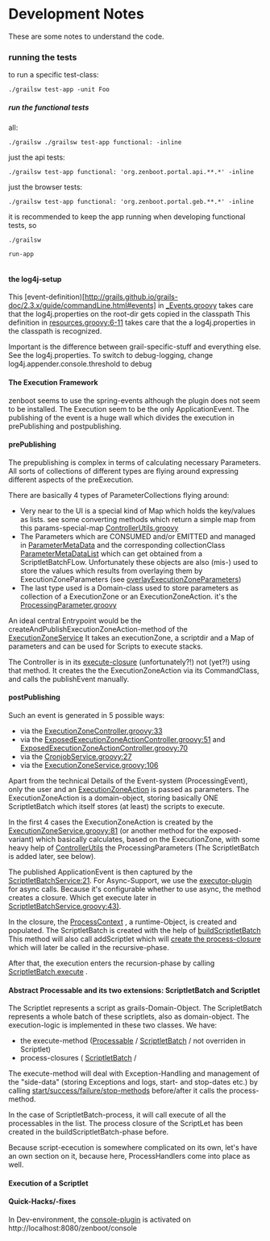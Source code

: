 Development Notes
=================

These are some notes to understand the code.

### running the tests
to run a specific test-class:

```
./grailsw test-app -unit Foo
```

##### run the functional tests

all:

```
./grailsw ./grailsw test-app functional: -inline
```

just the api tests:

```
./grailsw test-app functional: 'org.zenboot.portal.api.**.*' -inline
```

just the browser tests:

```
./grailsw test-app functional: 'org.zenboot.portal.geb.**.*' -inline
```

it is recommended to keep the app running when developing functional tests, so
```
./grailsw

run-app


```

#### the log4j-setup
This [event-definition)[http://grails.github.io/grails-doc/2.3.x/guide/commandLine.html#events]
in [_Events.groovy](https://github.com/hybris/zenboot/blob/master/scripts/_Events.groovy#L6-L10)
takes care that the log4j.properties on the root-dir gets copied in the classpath
This definition in [resources.groovy:6-11](https://github.com/hybris/zenboot/blob/master/grails-app/conf/spring/resources.groovy#L6-L11)
takes care that the a log4j.properties in the classpath is recognized.

Important is the difference between grail-specific-stuff and everything else. See
the log4j.properties. To switch to debug-logging, change
log4j.appender.console.threshold to debug




#### The Execution Framework

zenboot seems to use the spring-events although the plugin does not seem to be installed. The Execution seem to be the only ApplicationEvent.
The publishing of the event is a huge wall which divides the execution in prePublishing and postpublishing.
#### prePublishing
The prepublishing is complex in terms of calculating necessary Parameters. All
sorts of collections of different types are flying around expressing different
aspects of the preExecution.

There are basically 4 types of ParameterCollections flying around:
* Very near to the UI is a special kind of Map which holds the key/values as lists.
see some converting methods which return a simple map from this params-special-map [ControllerUtils.groovy](https://github.com/hybris/zenboot/blob/8547d5eaff56acddf74baef79d76b896ddf9e944/src/groovy/org/zenboot/portal/ControllerUtils.groovy)
* The Parameters which are CONSUMED and/or EMITTED and managed in [ParameterMetaData](https://github.com/hybris/zenboot/blob/c6c5b6749630176649eb8fc0e514a59ad82b4d72/src/groovy/org/zenboot/portal/processing/meta/ParameterMetadata.groovy)
and the corresponding collectionClass [ParameterMetaDataList](https://github.com/hybris/zenboot/blob/c6c5b6749630176649eb8fc0e514a59ad82b4d72/src/groovy/org/zenboot/portal/processing/meta/ParameterMetadataList.groovy) which can get obtained from a
ScriptletBatchFLow. Unfortunately these objects are also (mis-) used to store
the values which results from overlaying them by ExecutionZoneParameters (see [overlayExecutionZoneParameters](https://github.com/hybris/zenboot/blob/543e9f6e5882990b392e5cd4890d19d4424b82b2/grails-app/services/org/zenboot/portal/processing/ExecutionZoneService.groovy#L171))
* The last type used is a Domain-class used to store parameters as collection of
a ExecutionZone or an ExecutionZoneAction. it's the [ProcessingParameter.groovy](https://github.com/hybris/zenboot/blob/543e9f6e5882990b392e5cd4890d19d4424b82b2/grails-app/domain/org/zenboot/portal/processing/ProcessingParameter.groovy)

An ideal central Entrypoint would be the createAndPublishExecutionZoneAction-method
of the [ExecutionZoneService](https://github.com/hybris/zenboot/blob/master/grails-app/services/org/zenboot/portal/processing/ExecutionZoneService.groovy)
It takes an executionZone, a scriptdir and a Map of parameters and can be used for Scripts to execute stacks.

The Controller is in its [execute-closure](https://github.com/hybris/zenboot/blob/master/grails-app/controllers/org/zenboot/portal/processing/ExecutionZoneController.groovy#L27) (unfortunately?!) not (yet?!) using that method. It creates the
the ExecutionZoneAction via its CommandClass, and calls the publishEvent manually.


#### postPublishing
Such an event is generated in 5 possible ways:
* via the [ExecutionZoneController.groovy:33](https://github.com/hybris/zenboot/blob/master/grails-app/controllers/org/zenboot/portal/processing/ExecutionZoneController.groovy#L33)
* via the [ExposedExecutionZoneActionController.groovy:51](https://github.com/hybris/zenboot/blob/master/grails-app/controllers/org/zenboot/portal/processing/ExposedExecutionZoneActionController.groovy#L51) and
[ExposedExecutionZoneActionController.groovy:70](https://github.com/hybris/zenboot/blob/master/grails-app/controllers/org/zenboot/portal/processing/ExposedExecutionZoneActionController.groovy#L70)
* via the [CronjobService.groovy:27](https://github.com/hybris/zenboot/blob/master/grails-app/services/org/zenboot/portal/processing/CronjobService.groovy#L27)
* via the [ExecutionZoneService.groovy:106](https://github.com/hybris/zenboot/blob/master/grails-app/services/org/zenboot/portal/processing/ExecutionZoneService.groovy#L106)

Apart from the technical Details of the Event-system (ProcessingEvent), only the user and an [ExecutionZoneAction](https://github.com/hybris/zenboot/blob/master/grails-app/domain/org/zenboot/portal/processing/ExecutionZoneAction.groovy)
is passed as parameters. The ExecutionZoneAction is a domain-object, storing basically ONE ScriptletBatch which itself stores (at least) the scripts to execute.

In the first 4 cases the ExecutionZoneAction is created by the [ExecutionZoneService.groovy:81](https://github.com/hybris/zenboot/blob/345a46a1dc6059e33e778ab6ed93a2b7674c1192/grails-app/services/org/zenboot/portal/processing/ExecutionZoneService.groovy#L81)
(or another method for the exposed-variant) which basically calculates, based on the ExecutionZone, with some heavy help of [ControllerUtils](https://github.com/hybris/zenboot/blob/543e9f6e5882990b392e5cd4890d19d4424b82b2/src/groovy/org/zenboot/portal/ControllerUtils.groovy)
the ProcessingParameters (The ScriptletBatch is added later, see below).

The published ApplicationEvent is then captured by the [ScriptletBatchService:21](https://github.com/hybris/zenboot/blob/314a4e84df9689b71324690b1e81ea217d52f999/grails-app/services/org/zenboot/portal/processing/ScriptletBatchService.groovy#L21).
For Async-Support, we use the [executor-plugin](https://github.com/basejump/grails-executor) for async calls. Because it's configurable whether to use async, the method creates a closure.
Which get execute later in [ScriptletBatchService.groovy:43)](https://github.com/hybris/zenboot/blob/master/grails-app/services/org/zenboot/portal/processing/ScriptletBatchService.groovy#L43).

In the closure, the [ProcessContext](https://github.com/hybris/zenboot/blob/77d3fc58dd1bbbbb0073e41efe77d72422626353/src/groovy/org/zenboot/portal/processing/ProcessContext.groovy)
, a runtime-Object, is created and populated.
The ScriptletBatch is created with the help of [buildScriptletBatch](https://github.com/hybris/zenboot/blob/314a4e84df9689b71324690b1e81ea217d52f999/grails-app/services/org/zenboot/portal/processing/ScriptletBatchService.groovy#L94)
This method will also call addScriptlet which will [create the process-closure](https://github.com/hybris/zenboot/blob/314a4e84df9689b71324690b1e81ea217d52f999/grails-app/services/org/zenboot/portal/processing/ScriptletBatchService.groovy#L127)
which will later be called in the recursive-phase.

After that, the execution enters the recursion-phase by calling [ScriptletBatch.execute](https://github.com/hybris/zenboot/blob/master/grails-app/domain/org/zenboot/portal/processing/ScriptletBatch.groovy#L32) .

#### Abstract Processable and its two extensions: ScriptletBatch and Scriptlet

The Scriptlet represents a script as grails-Domain-Object. The ScripletBatch represents a whole batch of these scriptlets, also as domain-object.
The execution-logic is implemented in these two classes. We have:
* the execute-method ([Processable](https://github.com/hybris/zenboot/blob/master/grails-app/domain/org/zenboot/portal/processing/Processable.groovy#L33) /
[ScriptletBatch](https://github.com/hybris/zenboot/blob/master/grails-app/domain/org/zenboot/portal/processing/ScriptletBatch.groovy#L30) /
not overriden in Scriptlet)
* process-closures ( [ScriptletBatch](https://github.com/hybris/zenboot/blob/345a46a1dc6059e33e778ab6ed93a2b7674c1192/grails-app/domain/org/zenboot/portal/processing/ScriptletBatch.groovy#L36) /


The execute-method will deal with Exception-Handling and management of the "side-data" (storing Exceptions and logs, start- and stop-dates etc.) by calling [start/success/failure/stop-methods](https://github.com/hybris/zenboot/blob/master/grails-app/domain/org/zenboot/portal/processing/Processable.groovy#L85)
before/after it calls the process-method.

In the case of ScriptletBatch-process, it will call execute of all the processables in the list. The process closure of the ScriptLet has been
created in the buildScriptletBatch-phase before.

Because script-ececution is somewhere complicated on its own, let's have an own section on it, because here, ProcessHandlers come into place as well.

#### Execution of a Scriptlet



#### Quick-Hacks/-fixes
In Dev-environment, the [console-plugin](http://grails.org/plugin/console) is activated on http://localhost:8080/zenboot/console
